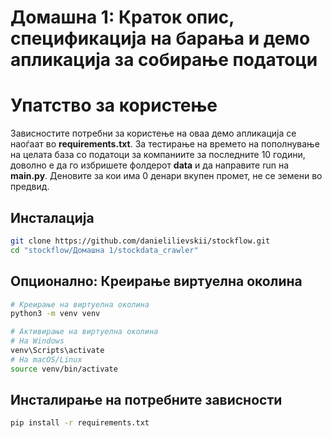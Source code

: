 # **Домашна 1: Краток опис, спецификација на барања и демо апликација за собирање податоци**


# Упатство за користење

Зависностите потребни за користење на оваа демо апликација се наоѓаат во **requirements.txt**. За тестирање на времето на пополнување на целата база со податоци за компаниите за последните 10 години, доволно е да го избришете фолдерот **data** и да направите run на **main.py**. Деновите за кои има 0 денари вкупен промет, не се земени во предвид.

## Инсталација

```bash
git clone https://github.com/danielilievskii/stockflow.git
cd "stockflow/Домашна 1/stockdata_crawler"
```

## Опционално: Креирање виртуелна околина

```bash
# Креирање на виртуелна околина
python3 -m venv venv

# Активирање на виртуелна околина
# На Windows
venv\Scripts\activate
# На macOS/Linux
source venv/bin/activate
```

## Инсталирање на потребните зависности

```bash
pip install -r requirements.txt
```